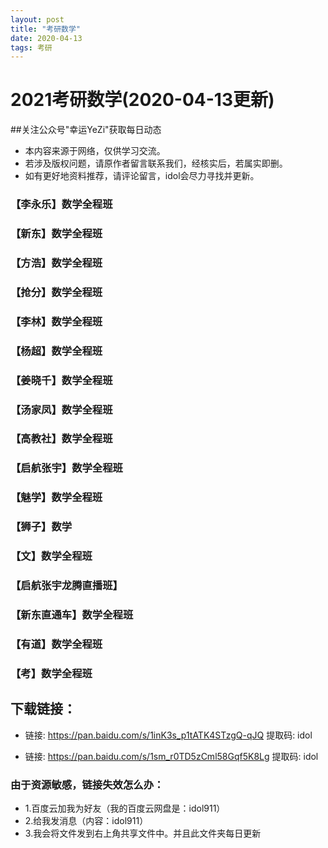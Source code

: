 ```yaml
---
layout: post
title: "考研数学"
date: 2020-04-13
tags: 考研  
---
```

# 2021考研数学(2020-04-13更新)
##关注公众号"幸运YeZi"获取每日动态

* 本内容来源于网络，仅供学习交流。
* 若涉及版权问题，请原作者留言联系我们，经核实后，若属实即删。
* 如有更好地资料推荐，请评论留言，idol会尽力寻找并更新。

###  【李永乐】数学全程班

###  【新东】数学全程班

###  【方浩】数学全程班

###  【抢分】数学全程班

###  【李林】数学全程班

###  【杨超】数学全程班

###  【姜晓千】数学全程班

###  【汤家凤】数学全程班

###  【高教社】数学全程班

###  【启航张宇】数学全程班

###  【魅学】数学全程班

###  【狮子】数学

###  【文】数学全程班

###  【启航张宇龙腾直播班】

###  【新东直通车】数学全程班

###  【有道】数学全程班

###  【考】数学全程班

## 下载链接：


- 链接: https://pan.baidu.com/s/1inK3s_p1tATK4STzgQ-qJQ 提取码: idol

- 链接: https://pan.baidu.com/s/1sm_r0TD5zCml58Gqf5K8Lg 提取码: idol

### 由于资源敏感，链接失效怎么办：

- 1.百度云加我为好友（我的百度云网盘是：idol911）
- 2.给我发消息（内容：idol911）
- 3.我会将文件发到右上角共享文件中。并且此文件夹每日更新
